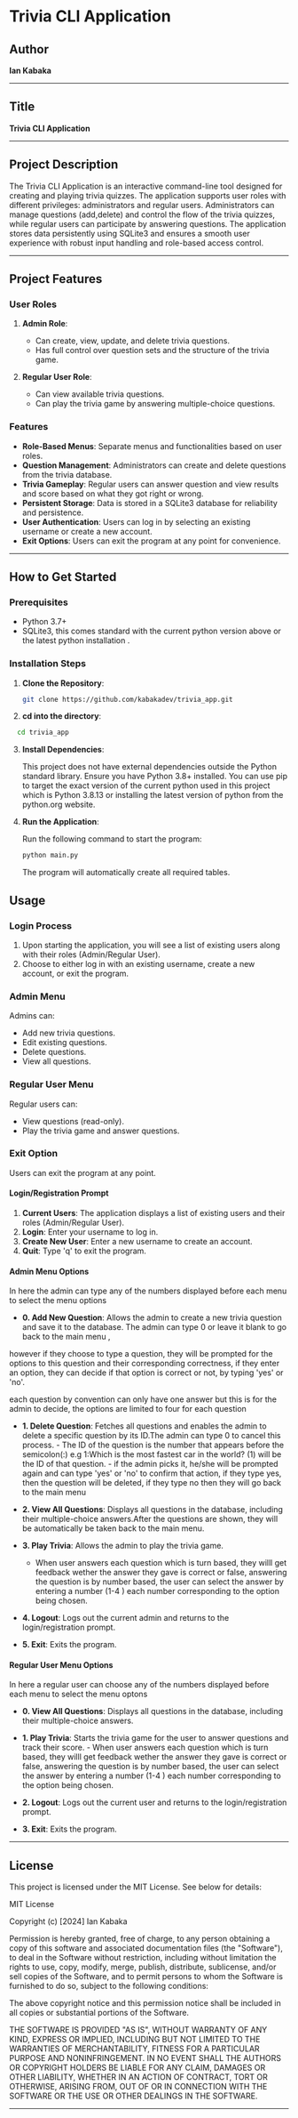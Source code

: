 # Trivia CLI Application

## Author

**Ian Kabaka**

---

## Title

**Trivia CLI Application**

---

## Project Description

The Trivia CLI Application is an interactive command-line tool designed for creating and playing trivia quizzes. The application supports user roles with different privileges: administrators and regular users. Administrators can manage questions (add,delete) and control the flow of the trivia quizzes, while regular users can participate by answering questions. The application stores data persistently using SQLite3 and ensures a smooth user experience with robust input handling and role-based access control.

---

## Project Features

### User Roles

1. **Admin Role**:

   - Can create, view, update, and delete trivia questions.
   - Has full control over question sets and the structure of the trivia game.

2. **Regular User Role**:
   - Can view available trivia questions.
   - Can play the trivia game by answering multiple-choice questions.

### Features

- **Role-Based Menus**: Separate menus and functionalities based on user roles.
- **Question Management**: Administrators can create and delete questions from the trivia database.
- **Trivia Gameplay**: Regular users can answer question and view results and score based on what they got right or wrong.
- **Persistent Storage**: Data is stored in a SQLite3 database for reliability and persistence.
- **User Authentication**: Users can log in by selecting an existing username or create a new account.
- **Exit Options**: Users can exit the program at any point for convenience.

---

## How to Get Started

### Prerequisites

- Python 3.7+
- SQLite3, this comes standard with the current python version above or the latest python installation .

### Installation Steps

1. **Clone the Repository**:

   ```bash
   git clone https://github.com/kabakadev/trivia_app.git
   ```

2. **cd into the directory**:

```bash
  cd trivia_app
```

3. **Install Dependencies**:

   This project does not have external dependencies outside the Python standard library. Ensure you have Python 3.8+ installed.
   You can use pip to target the exact version of the current python used in this project which is Python 3.8.13 or installing the latest version of python from the python.org website.

4. **Run the Application**:

   Run the following command to start the program:

   ```bash
   python main.py
   ```

   The program will automatically create all required tables.

## Usage

### Login Process

1. Upon starting the application, you will see a list of existing users along with their roles (Admin/Regular User).
2. Choose to either log in with an existing username, create a new account, or exit the program.

### Admin Menu

Admins can:

- Add new trivia questions.
- Edit existing questions.
- Delete questions.
- View all questions.

### Regular User Menu

Regular users can:

- View questions (read-only).
- Play the trivia game and answer questions.

### Exit Option

Users can exit the program at any point.

#### Login/Registration Prompt

1. **Current Users**: The application displays a list of existing users and their roles (Admin/Regular User).
2. **Login**: Enter your username to log in.
3. **Create New User**: Enter a new username to create an account.
4. **Quit**: Type 'q' to exit the program.

#### Admin Menu Options

In here the admin can type any of the numbers displayed before each menu to select the menu options

- **0. Add New Question**: Allows the admin to create a new trivia question and save it to the database. The admin can type 0 or leave it blank to go back to the main menu ,

however if they choose to type a question, they will be prompted for the options to this question and their corresponding correctness, if they enter an option, they can decide if that option is correct or not, by typing 'yes' or 'no'.

each question by convention can only have one answer but this is for the admin to decide, the options are limited to four for each question

- **1. Delete Question**: Fetches all questions and enables the admin to delete a specific question by its ID.The admin can type 0 to cancel this process. - The ID of the question is the number that appears before the semicolon(:) e.g 1:Which is the most fastest car in the world? (1) will be the ID of that question. - if the admin picks it, he/she will be prompted again and can type 'yes' or 'no' to confirm that action, if they type yes, then the question will be deleted, if they type no then they will go back to the main menu

- **2. View All Questions**: Displays all questions in the database, including their multiple-choice answers.After the questions are shown, they will be automatically be taken back to the main menu.

- **3. Play Trivia**: Allows the admin to play the trivia game.

  - When user answers each question which is turn based, they willl get feedback wether the answer they gave is correct or false, answering the question is by number based, the user can select the answer by entering a number (1-4 ) each number corresponding to the option being chosen.

- **4. Logout**: Logs out the current admin and returns to the login/registration prompt.
- **5. Exit**: Exits the program.

#### Regular User Menu Options

In here a regular user can choose any of the numbers displayed before each menu to select the menu optons

- **0. View All Questions**: Displays all questions in the database, including their multiple-choice answers.
- **1. Play Trivia**: Starts the trivia game for the user to answer questions and track their score. - When user answers each question which is turn based, they willl get feedback wether the answer they gave is correct or false, answering the question is by number based, the user can select the answer by entering a number (1-4 ) each number corresponding to the option being chosen.

- **2. Logout**: Logs out the current user and returns to the login/registration prompt.
- **3. Exit**: Exits the program.

---

## License

This project is licensed under the MIT License. See below for details:

MIT License

Copyright (c) [2024] Ian Kabaka

Permission is hereby granted, free of charge, to any person obtaining a copy
of this software and associated documentation files (the "Software"), to deal
in the Software without restriction, including without limitation the rights
to use, copy, modify, merge, publish, distribute, sublicense, and/or sell
copies of the Software, and to permit persons to whom the Software is
furnished to do so, subject to the following conditions:

The above copyright notice and this permission notice shall be included in all
copies or substantial portions of the Software.

THE SOFTWARE IS PROVIDED "AS IS", WITHOUT WARRANTY OF ANY KIND, EXPRESS OR
IMPLIED, INCLUDING BUT NOT LIMITED TO THE WARRANTIES OF MERCHANTABILITY,
FITNESS FOR A PARTICULAR PURPOSE AND NONINFRINGEMENT. IN NO EVENT SHALL THE
AUTHORS OR COPYRIGHT HOLDERS BE LIABLE FOR ANY CLAIM, DAMAGES OR OTHER
LIABILITY, WHETHER IN AN ACTION OF CONTRACT, TORT OR OTHERWISE, ARISING FROM,
OUT OF OR IN CONNECTION WITH THE SOFTWARE OR THE USE OR OTHER DEALINGS IN THE
SOFTWARE.

---
